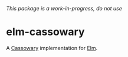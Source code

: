 *This package is a work-in-progress, do not use*

# elm-cassowary
A [Cassowary](https://constraints.cs.washington.edu/solvers/cassowary-tochi.pdf) implementation for [Elm](http://elm-lang.org).
